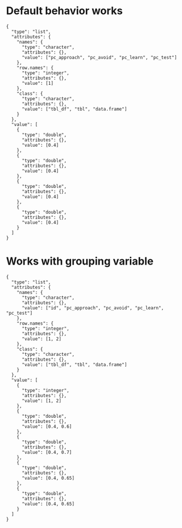 # Default behavior works

    {
      "type": "list",
      "attributes": {
        "names": {
          "type": "character",
          "attributes": {},
          "value": ["pc_approach", "pc_avoid", "pc_learn", "pc_test"]
        },
        "row.names": {
          "type": "integer",
          "attributes": {},
          "value": [1]
        },
        "class": {
          "type": "character",
          "attributes": {},
          "value": ["tbl_df", "tbl", "data.frame"]
        }
      },
      "value": [
        {
          "type": "double",
          "attributes": {},
          "value": [0.4]
        },
        {
          "type": "double",
          "attributes": {},
          "value": [0.4]
        },
        {
          "type": "double",
          "attributes": {},
          "value": [0.4]
        },
        {
          "type": "double",
          "attributes": {},
          "value": [0.4]
        }
      ]
    }

# Works with grouping variable

    {
      "type": "list",
      "attributes": {
        "names": {
          "type": "character",
          "attributes": {},
          "value": ["id", "pc_approach", "pc_avoid", "pc_learn", "pc_test"]
        },
        "row.names": {
          "type": "integer",
          "attributes": {},
          "value": [1, 2]
        },
        "class": {
          "type": "character",
          "attributes": {},
          "value": ["tbl_df", "tbl", "data.frame"]
        }
      },
      "value": [
        {
          "type": "integer",
          "attributes": {},
          "value": [1, 2]
        },
        {
          "type": "double",
          "attributes": {},
          "value": [0.4, 0.6]
        },
        {
          "type": "double",
          "attributes": {},
          "value": [0.4, 0.7]
        },
        {
          "type": "double",
          "attributes": {},
          "value": [0.4, 0.65]
        },
        {
          "type": "double",
          "attributes": {},
          "value": [0.4, 0.65]
        }
      ]
    }

